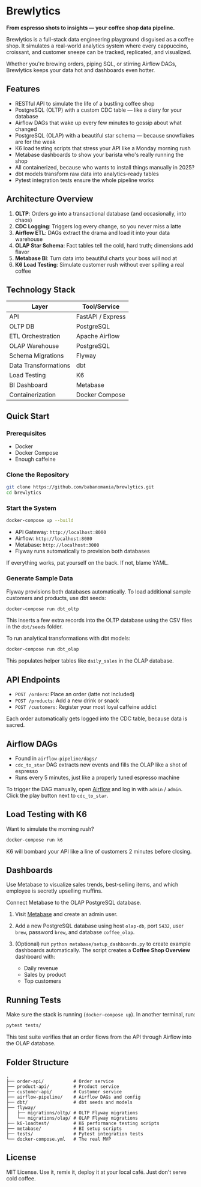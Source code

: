 # Brewlytics

**From espresso shots to insights — your coffee shop data pipeline.**

Brewlytics is a full-stack data engineering playground disguised as a coffee shop. It simulates a real-world analytics system where every cappuccino, croissant, and customer sneeze can be tracked, replicated, and visualized.

Whether you're brewing orders, piping SQL, or stirring Airflow DAGs, Brewlytics keeps your data hot and dashboards even hotter.

## Features

* RESTful API to simulate the life of a bustling coffee shop
* PostgreSQL (OLTP) with a custom CDC table — like a diary for your database
* Airflow DAGs that wake up every few minutes to gossip about what changed
* PostgreSQL (OLAP) with a beautiful star schema — because snowflakes are for the weak
* K6 load testing scripts that stress your API like a Monday morning rush
* Metabase dashboards to show your barista who's really running the shop
* All containerized, because who wants to install things manually in 2025?
* dbt models transform raw data into analytics-ready tables
* Pytest integration tests ensure the whole pipeline works


## Architecture Overview

1. **OLTP**: Orders go into a transactional database (and occasionally, into chaos)
2. **CDC Logging**: Triggers log every change, so you never miss a latte
3. **Airflow ETL**: DAGs extract the drama and load it into your data warehouse
4. **OLAP Star Schema**: Fact tables tell the cold, hard truth; dimensions add flavor
5. **Metabase BI**: Turn data into beautiful charts your boss will nod at
6. **K6 Load Testing**: Simulate customer rush without ever spilling a real coffee

## Technology Stack

| Layer             | Tool/Service      |
| ----------------- | ----------------- |
| API               | FastAPI / Express |
| OLTP DB           | PostgreSQL        |
| ETL Orchestration | Apache Airflow    |
| OLAP Warehouse    | PostgreSQL        |
| Schema Migrations | Flyway            |
| Data Transformations | dbt            |
| Load Testing      | K6                |
| BI Dashboard      | Metabase          |
| Containerization  | Docker Compose    |


## Quick Start

### Prerequisites

* Docker
* Docker Compose
* Enough caffeine

### Clone the Repository

```bash
git clone https://github.com/babanomania/brewlytics.git
cd brewlytics
```

### Start the System

```bash
docker-compose up --build
```

* API Gateway: `http://localhost:8000`
* Airflow: `http://localhost:8080`
* Metabase: `http://localhost:3000`
* Flyway runs automatically to provision both databases

If everything works, pat yourself on the back. If not, blame YAML.

### Generate Sample Data

Flyway provisions both databases automatically. To load additional sample
customers and products, use dbt seeds:

```bash
docker-compose run dbt_oltp
```

This inserts a few extra records into the OLTP database using the CSV files in
the `dbt/seeds` folder.

To run analytical transformations with dbt models:

```bash
docker-compose run dbt_olap
```

This populates helper tables like `daily_sales` in the OLAP database.

## API Endpoints

* `POST /orders`: Place an order (latte not included)
* `POST /products`: Add a new drink or snack
* `POST /customers`: Register your most loyal caffeine addict

Each order automatically gets logged into the CDC table, because data is sacred.

## Airflow DAGs

* Found in `airflow-pipeline/dags/`
* `cdc_to_star` DAG extracts new events and fills the OLAP like a shot of espresso
* Runs every 5 minutes, just like a properly tuned espresso machine

To trigger the DAG manually, open [Airflow](http://localhost:8080) and log in with
`admin` / `admin`. Click the play button next to `cdc_to_star`.

## Load Testing with K6

Want to simulate the morning rush?

```bash
docker-compose run k6
```

K6 will bombard your API like a line of customers 2 minutes before closing.

## Dashboards

Use Metabase to visualize sales trends, best-selling items, and which employee is secretly upselling muffins.

Connect Metabase to the OLAP PostgreSQL database.

1. Visit [Metabase](http://localhost:3000) and create an admin user.
2. Add a new PostgreSQL database using host `olap-db`, port `5432`, user `brew`,
   password `brew`, and database `coffee_olap`.
3. (Optional) run `python metabase/setup_dashboards.py` to create example
   dashboards automatically. The script creates a **Coffee Shop Overview**
   dashboard with:

   - Daily revenue
   - Sales by product
   - Top customers

## Running Tests

Make sure the stack is running (`docker-compose up`). In another terminal, run:

```bash
pytest tests/
```

This test suite verifies that an order flows from the API through Airflow into the OLAP database.
## Folder Structure
```
.
├── order-api/           # Order service
├── product-api/         # Product service
├── customer-api/        # Customer service
├── airflow-pipeline/    # Airflow DAGs and config
├── dbt/                 # dbt seeds and models
├── flyway/
│   ├── migrations/oltp/ # OLTP Flyway migrations
│   └── migrations/olap/ # OLAP Flyway migrations
├── k6-loadtest/         # K6 performance testing scripts
├── metabase/            # BI setup scripts
├── tests/               # Pytest integration tests
└── docker-compose.yml   # The real MVP
```

## License

MIT License. Use it, remix it, deploy it at your local café. Just don't serve cold coffee.
